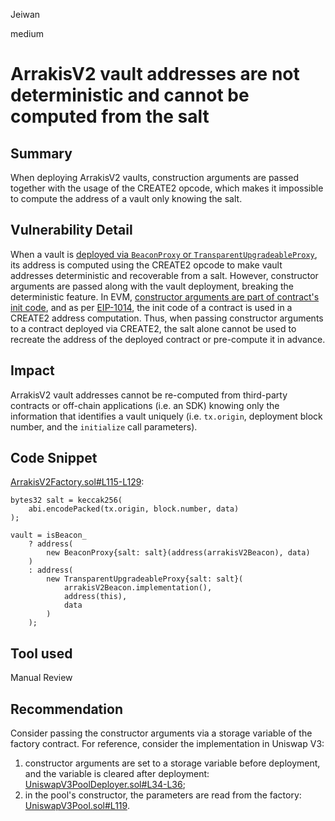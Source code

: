 Jeiwan

medium

# ArrakisV2 vault addresses are not deterministic and cannot be computed from the salt

## Summary
When deploying ArrakisV2 vaults, construction arguments are passed together with the usage of the CREATE2 opcode, which makes it impossible to compute the address of a vault only knowing the salt.
## Vulnerability Detail
When a vault is [deployed via `BeaconProxy` or `TransparentUpgradeableProxy`](https://github.com/sherlock-audit/2023-06-arrakis/blob/main/v2-core/contracts/ArrakisV2Factory.sol#L115-L129), its address is computed using the CREATE2 opcode to make vault addresses deterministic and recoverable from a salt. However, constructor arguments are passed along with the vault deployment, breaking the deterministic feature. In EVM, [constructor arguments are part of contract's init code](https://ethereum.stackexchange.com/a/76335), and as per [EIP-1014](https://eips.ethereum.org/EIPS/eip-1014), the init code of a contract is used in a CREATE2 address computation. Thus, when passing constructor arguments to a contract deployed via CREATE2, the salt alone cannot be used to recreate the address of the deployed contract or pre-compute it in advance.
## Impact
ArrakisV2 vault addresses cannot be re-computed from third-party contracts or off-chain applications (i.e. an SDK) knowing only the information that identifies a vault uniquely (i.e. `tx.origin`, deployment block number, and the `initialize` call parameters).
## Code Snippet
[ArrakisV2Factory.sol#L115-L129](https://github.com/sherlock-audit/2023-06-arrakis/blob/main/v2-core/contracts/ArrakisV2Factory.sol#L115-L129):
```solidity
bytes32 salt = keccak256(
    abi.encodePacked(tx.origin, block.number, data)
);

vault = isBeacon_
    ? address(
        new BeaconProxy{salt: salt}(address(arrakisV2Beacon), data)
    )
    : address(
        new TransparentUpgradeableProxy{salt: salt}(
            arrakisV2Beacon.implementation(),
            address(this),
            data
        )
    );
```

## Tool used
Manual Review
## Recommendation
Consider passing the constructor arguments via a storage variable of the factory contract. For reference, consider the implementation in Uniswap V3:
1. constructor arguments are set to a storage variable before deployment, and the variable is cleared after deployment: [UniswapV3PoolDeployer.sol#L34-L36](https://github.com/Uniswap/v3-core/blob/main/contracts/UniswapV3PoolDeployer.sol#L34-L36);
1. in the pool's constructor, the parameters are read from the factory: [UniswapV3Pool.sol#L119](https://github.com/Uniswap/v3-core/blob/main/contracts/UniswapV3Pool.sol#L119).